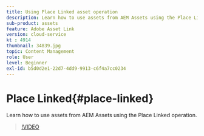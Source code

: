 ```yaml
---
title: Using Place Linked asset operation
description: Learn how to use assets from AEM Assets using the Place Linked operation.
sub-product: assets
feature: Adobe Asset Link
version: cloud-service
kt : 4914
thumbnail: 34839.jpg
topic: Content Management
role: User
level: Beginner
exl-id: b5d0d2e1-22d7-4dd9-9913-c6f4a7cc0234
---
```

# Place Linked{#place-linked}

Learn how to use assets from AEM Assets using the Place Linked operation.

>[!VIDEO](https://video.tv.adobe.com/v/34839/?quality=12)
